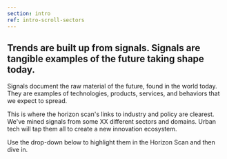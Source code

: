 ```yaml
---
section: intro
ref: intro-scroll-sectors
---
```


## Trends are built up from signals. Signals are tangible examples of the future taking shape today.

Signals document the raw material of the future, found in the world today. They are examples of technologies, products, services, and behaviors that we expect to spread.

This is where the horizon scan's links to industry and policy are clearest. We've mined signals from some <span class="sector-count">XX</span> different sectors and domains. Urban tech will tap them all to create a new innovation ecosystem.

Use the drop-down below to highlight them in the Horizon Scan and then dive in.
